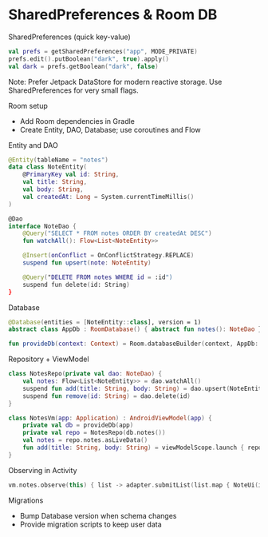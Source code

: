 # SharedPreferences & Room DB

SharedPreferences (quick key-value)
```kotlin
val prefs = getSharedPreferences("app", MODE_PRIVATE)
prefs.edit().putBoolean("dark", true).apply()
val dark = prefs.getBoolean("dark", false)
```

Note: Prefer Jetpack DataStore for modern reactive storage. Use SharedPreferences for very small flags.

Room setup
- Add Room dependencies in Gradle
- Create Entity, DAO, Database; use coroutines and Flow

Entity and DAO
```kotlin
@Entity(tableName = "notes")
data class NoteEntity(
    @PrimaryKey val id: String,
    val title: String,
    val body: String,
    val createdAt: Long = System.currentTimeMillis()
)

@Dao
interface NoteDao {
    @Query("SELECT * FROM notes ORDER BY createdAt DESC")
    fun watchAll(): Flow<List<NoteEntity>>

    @Insert(onConflict = OnConflictStrategy.REPLACE)
    suspend fun upsert(note: NoteEntity)

    @Query("DELETE FROM notes WHERE id = :id")
    suspend fun delete(id: String)
}
```

Database
```kotlin
@Database(entities = [NoteEntity::class], version = 1)
abstract class AppDb : RoomDatabase() { abstract fun notes(): NoteDao }

fun provideDb(context: Context) = Room.databaseBuilder(context, AppDb::class.java, "notes.db").build()
```

Repository + ViewModel
```kotlin
class NotesRepo(private val dao: NoteDao) {
    val notes: Flow<List<NoteEntity>> = dao.watchAll()
    suspend fun add(title: String, body: String) = dao.upsert(NoteEntity(UUID.randomUUID().toString(), title, body))
    suspend fun remove(id: String) = dao.delete(id)
}

class NotesVm(app: Application) : AndroidViewModel(app) {
    private val db = provideDb(app)
    private val repo = NotesRepo(db.notes())
    val notes = repo.notes.asLiveData()
    fun add(title: String, body: String) = viewModelScope.launch { repo.add(title, body) }
}
```

Observing in Activity
```kotlin
vm.notes.observe(this) { list -> adapter.submitList(list.map { NoteUi(it.id, it.title, it.body) }) }
```

Migrations
- Bump Database version when schema changes
- Provide migration scripts to keep user data
